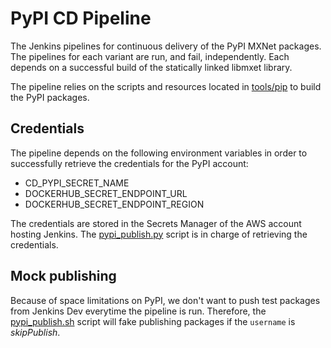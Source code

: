 <!--
  ~ Licensed to the Apache Software Foundation (ASF) under one
  ~ or more contributor license agreements.  See the NOTICE file
  ~ distributed with this work for additional information
  ~ regarding copyright ownership.  The ASF licenses this file
  ~ to you under the Apache License, Version 2.0 (the
  ~ "License"); you may not use this file except in compliance
  ~ with the License.  You may obtain a copy of the License at
  ~
  ~   http://www.apache.org/licenses/LICENSE-2.0
  ~
  ~ Unless required by applicable law or agreed to in writing,
  ~ software distributed under the License is distributed on an
  ~ "AS IS" BASIS, WITHOUT WARRANTIES OR CONDITIONS OF ANY
  ~ KIND, either express or implied.  See the License for the
  ~ specific language governing permissions and limitations
  ~ under the License.
  ~
-->

# PyPI CD Pipeline

The Jenkins pipelines for continuous delivery of the PyPI MXNet packages.
The pipelines for each variant are run, and fail, independently. Each depends
on a successful build of the statically linked libmxet library.

The pipeline relies on the scripts and resources located in [tools/pip](https://github.com/apache/mxnet/tree/master/tools/pip)
to build the PyPI packages.

## Credentials

The pipeline depends on the following environment variables in order to successfully
retrieve the credentials for the PyPI account:

* CD_PYPI_SECRET_NAME
* DOCKERHUB_SECRET_ENDPOINT_URL
* DOCKERHUB_SECRET_ENDPOINT_REGION

The credentials are stored in the Secrets Manager of the AWS account hosting Jenkins.
The [pypi_publish.py](pypi_publish.sh) script is in charge of retrieving the credentials.

## Mock publishing

Because of space limitations on PyPI, we don't want to push test packages from Jenkins Dev
everytime the pipeline is run. Therefore, the [pypi_publish.sh](pypi_publish.sh) 
script will fake publishing packages if the `username` is *skipPublish*.
